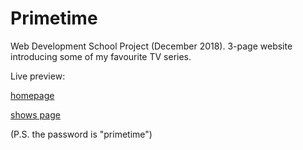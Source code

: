 # Primetime

Web Development School Project (December 2018). 3-page website introducing some of my favourite TV series.

Live preview:

[homepage](https://sahnerkin.herokuapp.com/)

[shows page](https://sahnerkin.herokuapp.com/shows)

(P.S. the password is "primetime")
